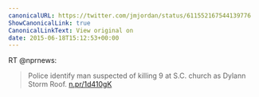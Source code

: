 ```yaml
---
canonicalURL: https://twitter.com/jmjordan/status/611552167544139776
ShowCanonicalLink: true
CanonicalLinkText: View original on
date: 2015-06-18T15:12:53+00:00
---
```

RT @nprnews:
> Police identify man suspected of killing 9 at S.C. church as Dylann Storm Roof. [n.pr/1d410gK](http://n.pr/1d410gK)
